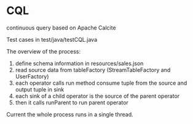 # CQL
continuous query based on Apache Calcite

Test cases in test/java/testCQL.java

The overview of the process:

1. define schema information in resources/sales.json
2. read source data from tableFactory (StreamTableFactory and UserFactory)
3. each operator calls run method consume tuple from the source and output tuple in sink
4. each sink of a child operator is the source of the parent operator
5. then it calls runParent to run parent operator

Current the whole process runs in a single thread.
